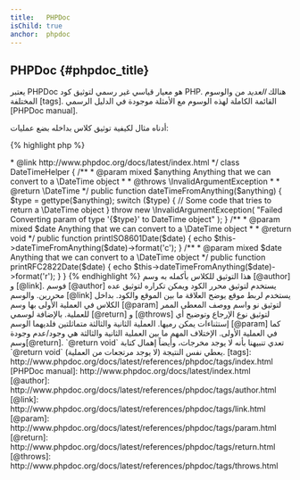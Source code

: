 ```yaml
---
title:   PHPDoc
isChild: true
anchor:  phpdoc
---
```


## PHPDoc {#phpdoc_title}

يعتبر PHPDoc هو معيار قياسي غير رسمي لتوثيق كود PHP. هنالك *العديد* من والوسوم المختلفة [tags]. القائمة الكاملة لهذه
الوسوم مع الأمثلة موجودة في الدليل الرسمي [PHPDoc manual].

أدناه مثال لكيفية توثيق كلاس بداخله بضع عمليات:

{% highlight php %}
<?php
/**
 * @author A Name <a.name@example.com>
 * @link http://www.phpdoc.org/docs/latest/index.html
 */
class DateTimeHelper
{
    /**
     * @param mixed $anything Anything that we can convert to a \DateTime object
     *
     * @throws \InvalidArgumentException
     *
     * @return \DateTime
     */
    public function dateTimeFromAnything($anything)
    {
        $type = gettype($anything);

        switch ($type) {
            // Some code that tries to return a \DateTime object
        }

        throw new \InvalidArgumentException(
            "Failed Converting param of type '{$type}' to DateTime object"
        );
    }

    /**
     * @param mixed $date Anything that we can convert to a \DateTime object
     *
     * @return void
     */
    public function printISO8601Date($date)
    {
        echo $this->dateTimeFromAnything($date)->format('c');
    }

    /**
     * @param mixed $date Anything that we can convert to a \DateTime object
     */
    public function printRFC2822Date($date)
    {
        echo $this->dateTimeFromAnything($date)->format('r');
    }
}
{% endhighlight %}

هذا التوثيق للكلاس بأكمله به وسم [@author] و [@link]. فوسم [@author] يستخدم لتوثيق محرر الكود ويمكن تكراره لتوثيق عده محررين.
والوسم [@link] يستخدم لربط موقع يوضح العلاقة ما بين الموقع والكود.

بداخل الكلاس في العملية الأولى بها وسم [@param] لتوثيق نو واسم ووصف المعطى الممر للعملية. بالإضافة لوسمي [@return] و [@throws] لتوثيق نوع الإرجاع وتوضيح أي إستثناءات يمكن رميها.

العملية الثانية والثالثة متماثلتين فلديهما الوسم [@param] كما في العملية الأولى. الإختلاف المهم ما بين العملية الثانية والثالثة هي وجود/عدم وجودة وسم[@return].
`@return void` تعدي تنبيهنا بأنه لا يوجد مخرجات، وأيضاً إهمال كتابة `@return void` يعطي نفس النتيجة (لا يوجد مرتجعات من العملية).


[tags]: http://www.phpdoc.org/docs/latest/references/phpdoc/tags/index.html
[PHPDoc manual]: http://www.phpdoc.org/docs/latest/index.html
[@author]: http://www.phpdoc.org/docs/latest/references/phpdoc/tags/author.html
[@link]: http://www.phpdoc.org/docs/latest/references/phpdoc/tags/link.html
[@param]: http://www.phpdoc.org/docs/latest/references/phpdoc/tags/param.html
[@return]: http://www.phpdoc.org/docs/latest/references/phpdoc/tags/return.html
[@throws]: http://www.phpdoc.org/docs/latest/references/phpdoc/tags/throws.html
